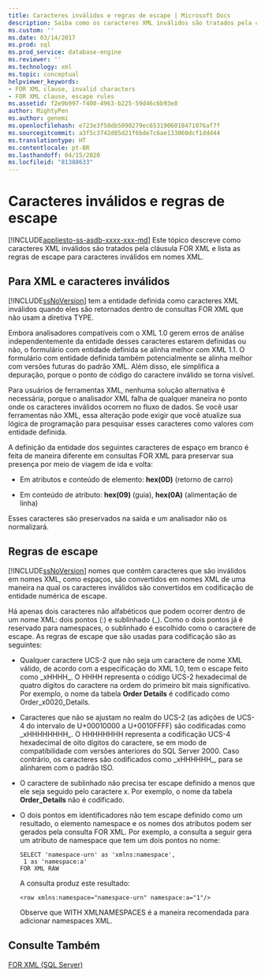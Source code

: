 ```yaml
---
title: Caracteres inválidos e regras de escape | Microsoft Docs
description: Saiba como os caracteres XML inválidos são tratados pela cláusula FOR XML e aprenda as regras de escape para caracteres inválidos em nomes XML.
ms.custom: ''
ms.date: 03/14/2017
ms.prod: sql
ms.prod_service: database-engine
ms.reviewer: ''
ms.technology: xml
ms.topic: conceptual
helpviewer_keywords:
- FOR XML clause, invalid characters
- FOR XML clause, escape rules
ms.assetid: f2e9b997-f400-4963-b225-59d46c6b93e8
author: MightyPen
ms.author: genemi
ms.openlocfilehash: e723e3f50db5090279ec6531906018471076af7f
ms.sourcegitcommit: a3f5c3742d85d21f6bde7c6ae133060dcf1ddd44
ms.translationtype: HT
ms.contentlocale: pt-BR
ms.lasthandoff: 04/15/2020
ms.locfileid: "81388633"
---
```

# <a name="invalid-characters-and-escape-rules"></a>Caracteres inválidos e regras de escape
[!INCLUDE[appliesto-ss-asdb-xxxx-xxx-md](../../includes/appliesto-ss-asdb-xxxx-xxx-md.md)]
  Este tópico descreve como caracteres XML inválidos são tratados pela cláusula FOR XML e lista as regras de escape para caracteres inválidos em nomes XML.  
  
## <a name="for-xml-and-invalid-characters"></a>Para XML e caracteres inválidos  
 [!INCLUDE[ssNoVersion](../../includes/ssnoversion-md.md)] tem a entidade definida como caracteres XML inválidos quando eles são retornados dentro de consultas FOR XML que não usam a diretiva TYPE.  
  
 Embora analisadores compatíveis com o XML 1.0 gerem erros de análise independentemente da entidade desses caracteres estarem definidas ou não, o formulário com entidade definida se alinha melhor com XML 1.1. O formulário com entidade definida também potencialmente se alinha melhor com versões futuras do padrão XML. Além disso, ele simplifica a depuração, porque o ponto de código do caractere inválido se torna visível.  
  
 Para usuários de ferramentas XML, nenhuma solução alternativa é necessária, porque o analisador XML falha de qualquer maneira no ponto onde os caracteres inválidos ocorrem no fluxo de dados. Se você usar ferramentas não XML, essa alteração pode exigir que você atualize sua lógica de programação para pesquisar esses caracteres como valores com entidade definida.  
  
 A definição da entidade dos seguintes caracteres de espaço em branco é feita de maneira diferente em consultas FOR XML para preservar sua presença por meio de viagem de ida e volta:  
  
-   Em atributos e conteúdo de elemento: **hex(0D)** (retorno de carro)  
  
-   Em conteúdo de atributo: **hex(09)** (guia), **hex(0A)** (alimentação de linha)  
  
 Esses caracteres são preservados na saída e um analisador não os normalizará.  
  
## <a name="escape-rules"></a>Regras de escape  
 [!INCLUDE[ssNoVersion](../../includes/ssnoversion-md.md)] nomes que contêm caracteres que são inválidos em nomes XML, como espaços, são convertidos em nomes XML de uma maneira na qual os caracteres inválidos são convertidos em codificação de entidade numérica de escape.  
  
 Há apenas dois caracteres não alfabéticos que podem ocorrer dentro de um nome XML: dois pontos (:) e sublinhado (_). Como o dois pontos já é reservado para namespaces, o sublinhado é escolhido como o caractere de escape. As regras de escape que são usadas para codificação são as seguintes:  
  
-   Qualquer caractere UCS-2 que não seja um caractere de nome XML válido, de acordo com a especificação do XML 1.0, tem o escape feito como _xHHHH\_. O HHHH representa o código UCS-2 hexadecimal de quatro dígitos do caractere na ordem do primeiro bit mais significativo. Por exemplo, o nome da tabela **Order Details** é codificado como Order_x0020_Details.  
  
-   Caracteres que não se ajustam no realm do UCS-2 (as adições de UCS-4 do intervalo de U+00010000 a U+0010FFFF) são codificadas como _xHHHHHHHH\_. O HHHHHHHH representa a codificação UCS-4 hexadecimal de oito dígitos do caractere, se em modo de compatibilidade com versões anteriores do SQL Server 2000. Caso contrário, os caracteres são codificados como _xHHHHHH\_, para se alinharem com o padrão ISO.  
  
-   O caractere de sublinhado não precisa ter escape definido a menos que ele seja seguido pelo caractere x. Por exemplo, o nome da tabela **Order_Details** não é codificado.  
  
-   O dois pontos em identificadores não tem escape definido como um resultado, o elemento namespace e os nomes dos atributos podem ser gerados pela consulta FOR XML. Por exemplo, a consulta a seguir gera um atributo de namespace que tem um dois pontos no nome:  
  
    ```  
    SELECT 'namespace-urn' as 'xmlns:namespace',   
     1 as 'namespace:a'   
    FOR XML RAW  
    ```  
  
     A consulta produz este resultado:  
  
    ```  
    <row xmlns:namespace="namespace-urn" namespace:a="1"/>  
    ```  
  
     Observe que WITH XMLNAMESPACES é a maneira recomendada para adicionar namespaces XML.  
  
## <a name="see-also"></a>Consulte Também  
 [FOR XML &#40;SQL Server&#41;](../../relational-databases/xml/for-xml-sql-server.md)  
  
  
